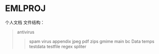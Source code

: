 # 												EMLPROJ 
个人文档
文件结构：
>antivirus
>>  spam
>>  virus
>appendix
>>jpeg
>>pdf
>>zips
>gmime
>main
>>bc
>>Data
>>temps
>>testdata
>>testfile
>regex
>spliter
